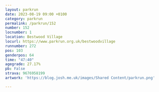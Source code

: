 ```yaml
---
layout: parkrun
date: 2023-08-19 09:00 +0100
category: parkrun
permalink: /parkrun/152
number: 152
locnumber: 1
location: Bestwood Village
locurl: https://www.parkrun.org.uk/bestwoodvillage
runnumber: 272
pos: 103
genderpos: 64
time: "47:40"
agegrade: 27.17%
pb: False
strava: 9676958199
artwork: 'https://blog.josh.me.uk/images/Shared Content/parkrun.png'

---
```

